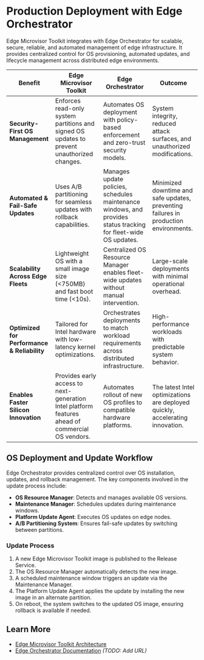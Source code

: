 # Production Deployment with Edge Orchestrator

Edge Microvisor Toolkit integrates with Edge Orchestrator for scalable, secure, reliable,
and automated management of edge infrastructure. It provides centralized control for
OS provisioning, automated updates, and lifecycle management across distributed edge
environments.

| **Benefit** | **Edge Microvisor Toolkit** | **Edge Orchestrator** | **Outcome** |
|-------------|-----------------------------|-----------------------|-------------|
| **Security-First OS Management**  | Enforces read-only system partitions and signed OS updates to prevent unauthorized changes. | Automates OS deployment with policy-based enforcement and zero-trust security models. | System integrity, reduced attack surfaces, and unauthorized modifications. |
| **Automated & Fail-Safe Updates** | Uses A/B partitioning for seamless updates with rollback capabilities. | Manages update policies, schedules maintenance windows, and provides status tracking for fleet-wide OS updates. | Minimized downtime and safe updates, preventing failures in production environments. |
| **Scalability Across Edge Fleets** | Lightweight OS with a small image size (<750MB) and fast boot time (<10s). | Centralized OS Resource Manager enables fleet-wide updates without manual intervention. | Large-scale deployments with minimal operational overhead. |
| **Optimized for Performance & Reliability** | Tailored for Intel hardware with low-latency kernel optimizations. | Orchestrates deployments to match workload requirements across distributed infrastructure. | High-performance workloads with predictable system behavior. |
| **Enables Faster Silicon Innovation** | Provides early access to next-generation Intel platform features ahead of commercial OS vendors. | Automates rollout of new OS profiles to compatible hardware platforms. | The latest Intel optimizations are deployed quickly, accelerating innovation. |

## OS Deployment and Update Workflow

Edge Orchestrator provides centralized control over OS installation, updates, and rollback
management. The key components involved in the update process include:

- **OS Resource Manager**: Detects and manages available OS versions.
- **Maintenance Manager**: Schedules updates during maintenance windows.
- **Platform Update Agent**: Executes OS updates on edge nodes.
- **A/B Partitioning System**: Ensures fail-safe updates by switching between partitions.

### Update Process

1. A new Edge Microvisor Toolkit image is published to the Release Service.
2. The OS Resource Manager automatically detects the new image.
3. A scheduled maintenance window triggers an update via the Maintenance Manager.
4. The Platform Update Agent applies the update by installing the new image in an alternate partition.
5. On reboot, the system switches to the updated OS image, ensuring rollback is available if needed.

## Learn More

- [Edge Microvisor Toolkit Architecture](architecture-overview.md)
- [Edge Orchestrator Documentation](#) *(TODO: Add URL)*